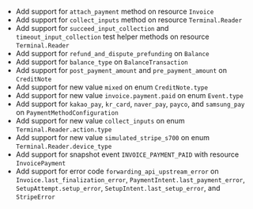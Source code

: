 * Add support for `attach_payment` method on resource `Invoice`
* Add support for `collect_inputs` method on resource `Terminal.Reader`
* Add support for `succeed_input_collection` and `timeout_input_collection` test helper methods on resource `Terminal.Reader`
* Add support for `refund_and_dispute_prefunding` on `Balance`
* Add support for `balance_type` on `BalanceTransaction`
* Add support for `post_payment_amount` and `pre_payment_amount` on `CreditNote`
* Add support for new value `mixed` on enum `CreditNote.type`
* Add support for new value `invoice.payment.paid` on enum `Event.type`
* Add support for `kakao_pay`, `kr_card`, `naver_pay`, `payco`, and `samsung_pay` on `PaymentMethodConfiguration`
* Add support for new value `collect_inputs` on enum `Terminal.Reader.action.type`
* Add support for new value `simulated_stripe_s700` on enum `Terminal.Reader.device_type`
* Add support for snapshot event `INVOICE_PAYMENT_PAID` with resource `InvoicePayment`
* Add support for error code `forwarding_api_upstream_error` on `Invoice.last_finalization_error`, `PaymentIntent.last_payment_error`, `SetupAttempt.setup_error`, `SetupIntent.last_setup_error`, and `StripeError`